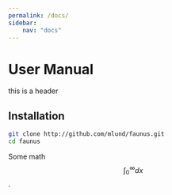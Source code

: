 ```yaml
---
permalink: /docs/
sidebar:
    nav: "docs"
---
```

<script src="https://cdnjs.cloudflare.com/ajax/libs/mathjax/2.7.0/MathJax.js?config=TeX-AMS-MML_HTMLorMML" type="text/javascript"></script>

# User Manual

this is a header

## Installation

~~~ bash
git clone http://github.com/mlund/faunus.git
cd faunus
~~~

Some math $$\int_0^{\infty} dx$$.


